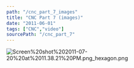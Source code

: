 ```yaml
---
path: "/cnc_part_7_images"
title: "CNC Part 7 (images)"
date: "2011-06-01"
tags: ["CNC","video"]
sourcePath: "/cnc_part_7"
---
```


 ![Screen%20shot%202011-07-20%20at%2011.38.21%20PM.png_hexagon.png](Screen%20shot%202011-07-20%20at%2011.38.21%20PM.png_hexagon.png)